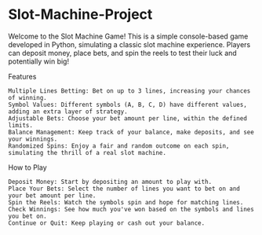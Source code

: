 # Slot-Machine-Project
Welcome to the Slot Machine Game! This is a simple console-based game developed in Python, simulating a classic slot machine experience. Players can deposit money, place bets, and spin the reels to test their luck and potentially win big!

Features

    Multiple Lines Betting: Bet on up to 3 lines, increasing your chances of winning.
    Symbol Values: Different symbols (A, B, C, D) have different values, adding an extra layer of strategy.
    Adjustable Bets: Choose your bet amount per line, within the defined limits.
    Balance Management: Keep track of your balance, make deposits, and see your winnings.
    Randomized Spins: Enjoy a fair and random outcome on each spin, simulating the thrill of a real slot machine.

How to Play

    Deposit Money: Start by depositing an amount to play with.
    Place Your Bets: Select the number of lines you want to bet on and your bet amount per line.
    Spin the Reels: Watch the symbols spin and hope for matching lines.
    Check Winnings: See how much you've won based on the symbols and lines you bet on.
    Continue or Quit: Keep playing or cash out your balance.

    
